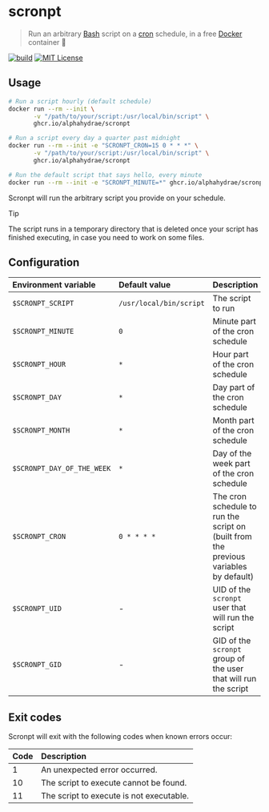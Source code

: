 # scronpt

> Run an arbitrary [Bash][bash] script on a [cron][cron] schedule, in a free
> [Docker][docker] container 🍦

[![build](https://github.com/AlphaHydrae/scronpt/actions/workflows/build.yml/badge.svg)](https://github.com/AlphaHydrae/scronpt/actions/workflows/build.yml)
[![MIT License](https://img.shields.io/static/v1?label=license&message=MIT&color=informational)](https://opensource.org/licenses/MIT)

## Usage

```bash
# Run a script hourly (default schedule)
docker run --rm --init \
       -v "/path/to/your/script:/usr/local/bin/script" \
       ghcr.io/alphahydrae/scronpt

# Run a script every day a quarter past midnight
docker run --rm --init -e "SCRONPT_CRON=15 0 * * *" \
       -v "/path/to/your/script:/usr/local/bin/script" \
       ghcr.io/alphahydrae/scronpt

# Run the default script that says hello, every minute
docker run --rm --init -e "SCRONPT_MINUTE=*" ghcr.io/alphahydrae/scronpt
```

Scronpt will run the arbitrary script you provide on your schedule.

> [!TIP]
> The script runs in a temporary directory that is deleted once your script has
> finished executing, in case you need to work on some files.

## Configuration

| Environment variable       | Default value           | Description                                                                           |
| :------------------------- | :---------------------- | :------------------------------------------------------------------------------------ |
| `$SCRONPT_SCRIPT`          | `/usr/local/bin/script` | The script to run                                                                     |
| `$SCRONPT_MINUTE`          | `0`                     | Minute part of the cron schedule                                                      |
| `$SCRONPT_HOUR`            | `*`                     | Hour part of the cron schedule                                                        |
| `$SCRONPT_DAY`             | `*`                     | Day part of the cron schedule                                                         |
| `$SCRONPT_MONTH`           | `*`                     | Month part of the cron schedule                                                       |
| `$SCRONPT_DAY_OF_THE_WEEK` | `*`                     | Day of the week part of the cron schedule                                             |
| `$SCRONPT_CRON`            | `0 * * * *`             | The cron schedule to run the script on (built from the previous variables by default) |
| `$SCRONPT_UID`             | -                       | UID of the `scronpt` user that will run the script                                    |
| `$SCRONPT_GID`             | -                       | GID of the `scronpt` group of the user that will run the script                       |

## Exit codes

Scronpt will exit with the following codes when known errors occur:

| Code | Description                              |
| :--- | :--------------------------------------- |
| 1    | An unexpected error occurred.            |
| 10   | The script to execute cannot be found.   |
| 11   | The script to execute is not executable. |

[bash]: https://www.gnu.org/software/bash/
[cron]: https://en.wikipedia.org/wiki/Cron
[docker]: https://www.docker.com
